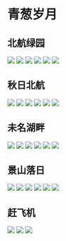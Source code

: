 # 青葱岁月

## 北航绿园

<div class="album-wrap">
    <img src="/xiangce/memory/1.jpg" class="medium-zoom-image"/>
    <img src="/xiangce/memory/2.jpg" class="medium-zoom-image"/>
    <img src="/xiangce/memory/3.jpg" class="medium-zoom-image"/>
    <img src="/xiangce/memory/4.jpg" class="medium-zoom-image"/>  
    <img src="/xiangce/memory/5.jpg" class="medium-zoom-image"/>
    <img src="/xiangce/memory/6.jpg" class="medium-zoom-image"/>
</div>

## 秋日北航

<div class="album-wrap">    
    <img src="/xiangce/memory/7.jpg" class="medium-zoom-image"/>
    <img src="/xiangce/memory/8.jpg" class="medium-zoom-image"/>
    <img src="/xiangce/memory/9.jpg" class="medium-zoom-image"/>
    <img src="/xiangce/memory/10.jpg" class="medium-zoom-image"/>
    <img src="/xiangce/memory/11.jpg" class="medium-zoom-image"/>
    <img src="/xiangce/memory/12.jpg" class="medium-zoom-image"/>
</div>

## 未名湖畔

<div class="album-wrap">      
    <img src="/xiangce/memory/13.jpg" class="medium-zoom-image"/>
    <img src="/xiangce/memory/14.jpg" class="medium-zoom-image"/>
    <img src="/xiangce/memory/15.jpg" class="medium-zoom-image"/>
    <img src="/xiangce/memory/16.jpg" class="medium-zoom-image"/>
    <img src="/xiangce/memory/17.jpg" class="medium-zoom-image"/>
    <img src="/xiangce/memory/18.jpg" class="medium-zoom-image"/>
</div>

## 景山落日

<div class="album-wrap">    
   <img src="/xiangce/memory/19.jpg" class="medium-zoom-image"/>
    <img src="/xiangce/memory/20.jpg" class="medium-zoom-image"/>
    <img src="/xiangce/memory/21.jpg" class="medium-zoom-image"/>
    <img src="/xiangce/memory/22.jpg" class="medium-zoom-image"/>
    <img src="/xiangce/memory/23.jpg" class="medium-zoom-image"/>
    <img src="/xiangce/memory/24.jpg" class="medium-zoom-image"/>    
</div>

## 赶飞机

<div class="album-wrap">    
    <img src="/xiangce/memory/25.jpg" class="medium-zoom-image"/>
    <img src="/xiangce/memory/26.jpg" class="medium-zoom-image"/>
    <img src="/xiangce/memory/27.jpg" class="medium-zoom-image"/>
</div>
